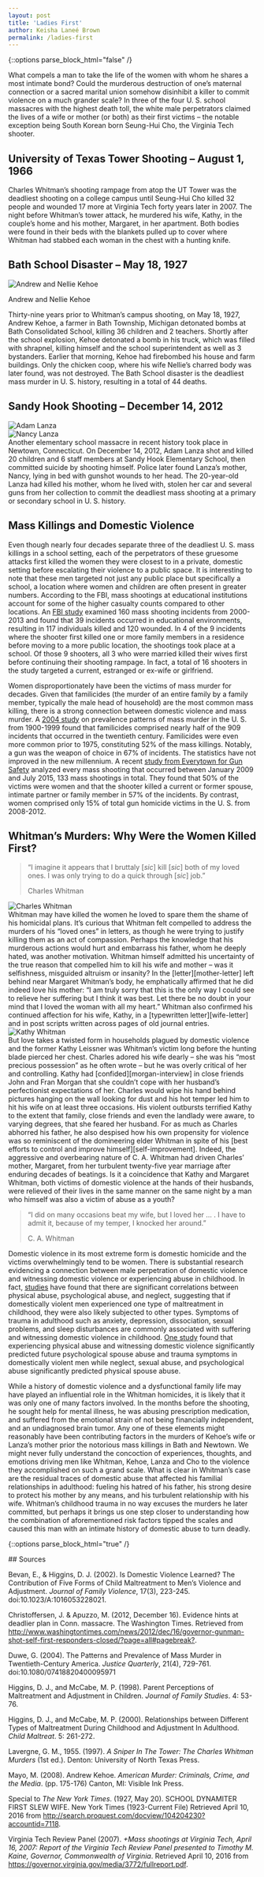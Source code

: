 ```yaml
---
layout: post
title: 'Ladies First'
author: Keisha Laneé Brown
permalink: /ladies-first
---
```

<div class="white bar"><div class="container"><div class="col-sm-12 col-md-10 col-md-offset-1 col-lg-8 col-lg-offset-2 post-content">
{::options parse_block_html="false" /}

What compels a man to take the life of the women with whom he shares a most intimate bond? Could the murderous destruction of one’s maternal connection or a sacred marital union somehow disinhibit a killer to commit violence on a much grander scale? In three of the four U. S. school massacres with the highest death toll, the white male perpetrators claimed the lives of a wife or mother (or both) as their first victims – the notable exception being South Korean born Seung-Hui Cho, the Virginia Tech shooter.

## University of Texas Tower Shooting – August 1, 1966

Charles Whitman’s shooting rampage from atop the UT Tower was the deadliest shooting on a college campus until Seung-Hui Cho killed 32 people and wounded 17 more at Virginia Tech forty years later in 2007. The night before Whitman’s tower attack, he murdered his wife, Kathy, in the couple’s home and his mother, Margaret, in her apartment. Both bodies were found in their beds with the blankets pulled up to cover where Whitman had stabbed each woman in the chest with a hunting knife.

## Bath School Disaster – May 18, 1927

<div class="image-block">
  <img src="{{ site.baseurl }}/images/posts/brown/andrew-kehoe-and-wife.jpg" alt="Andrew and Nellie Kehoe" />
  <p class="caption">
    Andrew and Nellie Kehoe
  </p>
</div>

Thirty-nine years prior to Whitman’s campus shooting, on May 18, 1927, Andrew Kehoe, a farmer in Bath Township, Michigan detonated bombs at Bath Consolidated School, killing 36 children and 2 teachers. Shortly after the school explosion, Kehoe detonated a bomb in his truck, which was filled with shrapnel, killing himself and the school superintendent as well as 3 bystanders. Earlier that morning, Kehoe had firebombed his house and farm buildings. Only the chicken coop, where his wife Nellie’s charred body was later found, was not destroyed. The Bath School disaster is the deadliest mass murder in U. S. history, resulting in a total of 44 deaths.  

## Sandy Hook Shooting – December 14, 2012

<div class="floated-image">
  <img src="{{ site.baseurl }}/images/posts/brown/adam-lanza.jpg" alt="Adam Lanza" />
</div>
<div class="floated-image">
  <img src="{{ site.baseurl }}/images/posts/brown/nancy-lanza.jpg" alt="Nancy Lanza" />
</div>
Another elementary school massacre in recent history took place in Newtown, Connecticut. On December 14, 2012, Adam Lanza shot and killed 20 children and 6 staff members at Sandy Hook Elementary School, then committed suicide by shooting himself. Police later found Lanza’s mother, Nancy, lying in bed with gunshot wounds to her head. The 20-year-old Lanza had killed his mother, whom he lived with, stolen her car and several guns from her collection to commit the deadliest mass shooting at a primary or secondary school in U. S. history.  

## Mass Killings and Domestic Violence

Even though nearly four decades separate three of the deadliest U. S. mass killings in a school setting, each of the perpetrators of these gruesome attacks first killed the women they were closest to in a private, domestic setting before escalating their violence to a public space. It is interesting to note that these men targeted not just any public place but specifically a school, a location where women and children are often present in greater numbers. According to the FBI, mass shootings at educational institutions account for some of the higher casualty counts compared to other locations. An [FBI study][fbi-study] examined 160 mass shooting incidents from 2000-2013 and found that 39 incidents occurred in educational environments, resulting in 117 individuals killed and 120 wounded. In 4 of the 9 incidents where the shooter first killed one or more family members in a residence before moving to a more public location, the shootings took place at a school. Of those 9 shooters, all 3 who were married killed their wives first before continuing their shooting rampage. In fact, a total of 16 shooters in the study targeted a current, estranged or ex-wife or girlfriend.

Women disproportionately have been the victims of mass murder for decades. Given that familicides (the murder of an entire family by a family member, typically the male head of household) are the most common mass killing, there is a strong connection between domestic violence and mass murder. A [2004 study](#duwe) on prevalence patterns of mass murder in the U. S. from 1900-1999 found that familicides comprised nearly half of the 909 incidents that occurred in the twentieth century. Familicides were even more common prior to 1975, constituting 52% of the mass killings. Notably, a gun was the weapon of choice in 67% of incidents. The statistics have not improved in the new millennium. A recent [study from Everytown for Gun Safety][everytown] analyzed every mass shooting that occurred between January 2009 and July 2015, 133 mass shootings in total. They found that 50% of the victims were women and that the shooter killed a current or former spouse, intimate partner or family member in 57% of the incidents. By contrast, women comprised only 15% of total gun homicide victims in the U. S. from 2008-2012.

## Whitman’s Murders: Why Were the Women Killed First?

<blockquote>
  <p>“I imagine it appears that I bruttaly [<i>sic</i>] kill [<i>sic</i>] both of my loved ones. I was only trying to do a quick through [<i>sic</i>] job.”</p>
  <footer>Charles Whitman</footer>
</blockquote>

<div class="floated-image">
  <img src="{{ site.baseurl }}/images/posts/brown/charles-whitman.jpg" alt="Charles Whitman" />
</div>
Whitman may have killed the women he loved to spare them the shame of his homicidal plans. It’s curious that Whitman felt compelled to address the murders of his “loved ones” in letters, as though he were trying to justify killing them as an act of compassion. Perhaps the knowledge that his murderous actions would hurt and embarrass his father, whom he deeply hated, was another motivation. Whitman himself admitted his uncertainty of the true reason that compelled him to kill his wife and mother – was it selfishness, misguided altruism or insanity? In the [letter][mother-letter] left behind near Margaret Whitman’s body, he emphatically affirmed that he did indeed love his mother: “I am truly sorry that this is the only way I could see to relieve her suffering but I think it was best. Let there be no doubt in your mind that I loved the woman with all my heart.” Whitman also confirmed his continued affection for his wife, Kathy, in a [typewritten letter][wife-letter] and in post scripts written across pages of old journal entries.

<div class="floated-image">
  <img src="{{ site.baseurl }}/images/posts/brown/kathy-whitman.jpg" alt="Kathy Whitman" />
</div>
But love takes a twisted form in households plagued by domestic violence and the former Kathy Leissner was Whitman’s victim long before the hunting blade pierced her chest. Charles adored his wife dearly – she was his “most precious possession” as he often wrote – but he was overly critical of her and controlling. Kathy had [confided][morgan-interview] in close friends John and Fran Morgan that she couldn’t cope with her husband’s perfectionist expectations of her. Charles would wipe his hand behind pictures hanging on the wall looking for dust and his hot temper led him to hit his wife on at least three occasions.  His violent outbursts terrified Kathy to the extent that family, close friends and even the landlady were aware, to varying degrees, that she feared her husband. For as much as Charles abhorred his father, he also despised how his own propensity for violence was so reminiscent of the domineering elder Whitman in spite of his [best efforts to control and improve himself][self-improvement]. Indeed, the aggressive and overbearing nature of C. A. Whitman had driven Charles’ mother, Margaret, from her turbulent twenty-five year marriage after enduring decades of beatings. Is it a coincidence that Kathy and Margaret Whitman, both victims of domestic violence at the hands of their husbands, were relieved of their lives in the same manner on the same night by a man who himself was also a victim of abuse as a youth?

<blockquote>
  <p>“I did on many occasions beat my wife, but I loved her … . I have to admit it, because of my temper, I knocked her around.”</p>
  <footer>C. A. Whitman</footer>
</blockquote>

Domestic violence in its most extreme form is domestic homicide and the victims overwhelmingly tend to be women. There is substantial research evidencing a connection between male perpetration of domestic violence and witnessing domestic violence or experiencing abuse in childhood. In fact, [studies](#higgins-and-mccabe) have found that there are significant correlations between physical abuse, psychological abuse, and neglect, suggesting that if domestically violent men experienced one type of maltreatment in childhood, they were also likely subjected to other types. Symptoms of trauma in adulthood such as anxiety, depression, dissociation, sexual problems, and sleep disturbances are commonly associated with suffering and witnessing domestic violence in childhood. [One study](#bevan-and-higgins) found that experiencing physical abuse and witnessing domestic violence significantly predicted future psychological spouse abuse and trauma symptoms in domestically violent men while neglect, sexual abuse, and psychological abuse significantly predicted physical spouse abuse.

While a history of domestic violence and a dysfunctional family life may have played an influential role in the Whitman homicides, it is likely that it was only one of many factors involved. In the months before the shooting, he sought help for mental illness, he was abusing prescription medication, and suffered from the emotional strain of not being financially independent, and an undiagnosed brain tumor. Any one of these elements might reasonably have been contributing factors in the murders of Kehoe’s wife or Lanza’s mother prior the notorious mass killings in Bath and Newtown. We might never fully understand the concoction of experiences, thoughts, and emotions driving men like Whitman, Kehoe, Lanza and Cho to the violence they accomplished on such a grand scale. What is clear in Whitman’s case are the residual traces of domestic abuse that affected his familial relationships in adulthood: fueling his hatred of his father, his strong desire to protect his mother by any means, and his turbulent relationship with his wife. Whitman’s childhood trauma in no way excuses the murders he later committed, but perhaps it brings us one step closer to understanding how the combination of aforementioned risk factors tipped the scales and caused this man with an intimate history of domestic abuse to turn deadly.
</div></div></div>

{::options parse_block_html="true" /}
<div class="gray bar references"><div class="container"><div class="col-sm-12 col-md-10 col-md-offset-1 col-lg-8 col-lg-offset-2 post-content">
## Sources

<a name="bevan-and-higgins" />Bevan, E., & Higgins, D. J. (2002). Is Domestic Violence Learned? The Contribution of Five Forms of Child Maltreatment to Men’s Violence and Adjustment. _Journal of Family Violence_, 17(3), 223-245. doi:10.1023/A:1016053228021.

Christoffersen, J. & Apuzzo, M. (2012, December 16). Evidence hints at deadlier plan in Conn. massacre. The Washington Times. Retrieved from <http://www.washingtontimes.com/news/2012/dec/16/governor-gunman-shot-self-first-responders-closed/?page=all#pagebreak?>.

<a name="duwe" />Duwe, G. (2004). The Patterns and Prevalence of Mass Murder in Twentieth-Century America. _Justice Quarterly_, 21(4), 729-761. doi:10.1080/07418820400095971

<a name="higgins-and-mccabe" />Higgins, D. J., and McCabe, M. P. (1998). Parent Perceptions of Maltreatment and Adjustment in Children. _Journal of Family Studies_. 4: 53-76.

Higgins, D. J., and McCabe, M. P. (2000). Relationships between Different Types of Maltreatment During Childhood and Adjustment In Adulthood. _Child Maltreat_. 5: 261-272.

Lavergne, G. M., 1955. (1997). _A Sniper In The Tower: The Charles Whitman Murders_ (1st ed.). Denton: University of North Texas Press.

Mayo, M. (2008). Andrew Kehoe. _American Murder: Criminals, Crime, and the Media_. (pp. 175-176) Canton, MI: Visible Ink Press.

Special to _The New York Times_. (1927, May 20). SCHOOL DYNAMITER FIRST SLEW WIFE. New York Times (1923-Current File) Retrieved April 10, 2016 from <http://search.proquest.com/docview/104204230?accountid=7118>.

Virginia Tech Review Panel (2007). _+Mass shootings at Virginia Tech, April 16, 2007: Report of the Virginia Tech Review Panel presented to Timothy M. Kaine, Governor, Commonwealth of Virginia_. Retrieved April 10, 2016 from <https://governor.virginia.gov/media/3772/fullreport.pdf>.
</div></div></div>

[fbi-study]: https://www.fbi.gov/about-us/office-of-partner-engagement/active-shooter-incidents/a-study-of-active-shooter-incidents-in-the-u.s.-2000-2013
[everytown]: http://everytownresearch.org/reports/mass-shootings-analysis/
[mother-letter]: https://schoolshooters.info/sites/default/files/Whitman_letter_mother.pdf
[wife-letter]: https://schoolshooters.info/sites/default/files/Whitman_letter_wife.pdf
[morgan-interview]: https://schoolshooters.info/sites/default/files/Whitman_interview_Morgan.pdf
[self-improvement]: https://schoolshooters.info/sites/default/files/Whitman_notes_self.pdf
